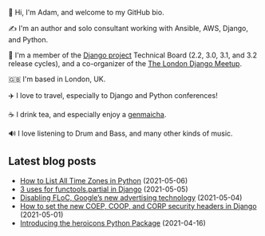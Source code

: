 <p>
  👋 Hi, I'm Adam, and welcome to my GitHub bio.
</p>
<p>
  ✍️ I'm an author and solo consultant working with Ansible, AWS, Django, and Python.
</p>
<p>
  🦄 I'm a member of the <a href="https://www.djangoproject.com/foundation/teams/">Django project</a> Technical Board (2.2, 3.0, 3.1, and 3.2 release cycles),
  and a co-organizer of the <a href="https://www.djangolondon.com/">The London Django Meetup</a>.
</p>
<p>
  🇬🇧 I'm based in London, UK.
</p>
<p>
  ✈️ I love to travel, especially to Django and Python conferences!
</p>
<p>
  ☕️ I drink tea, and especially enjoy a <a href="https://en.wikipedia.org/wiki/Genmaicha">genmaicha</a>.
</p>
<p>
  🔊 I love listening to Drum and Bass, and many other kinds of music.
</p>

## Latest blog posts

* [How to List All Time Zones in Python](https://adamj.eu/tech/2021/05/06/how-to-list-all-timezones-in-python/) (2021-05-06)
* [3 uses for functools.partial in Django](https://adamj.eu/tech/2021/05/05/3-uses-for-functools-partial-in-django/) (2021-05-05)
* [Disabling FLoC, Google’s new advertising technology](https://adamj.eu/tech/2021/05/04/disabling-floc-googles-new-advertising-technology/) (2021-05-04)
* [How to set the new COEP, COOP, and CORP security headers in Django](https://adamj.eu/tech/2021/05/01/how-to-set-coep-coop-corp-security-headers-in-django/) (2021-05-01)
* [Introducing the heroicons Python Package](https://adamj.eu/tech/2021/04/16/introducing-the-heroicons-python-package/) (2021-04-16)